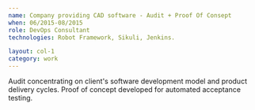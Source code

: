 ```yaml
---
name: Company providing CAD software - Audit + Proof Of Consept
when: 06/2015­-08/2015
role: DevOps Consultant
technologies: Robot Framework, Sikuli, Jenkins.

layout: col-1
category: work
---
```


Audit concentrating on client's software development model and product delivery cycles. Proof of concept developed for automated acceptance testing.